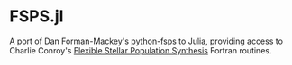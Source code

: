 # FSPS.jl

A port of Dan Forman-Mackey's [python-fsps](https://github.com/dfm/python-fsps) to Julia, providing access to Charlie Conroy's [Flexible Stellar Population Synthesis](https://github.com/cconroy20/fsps) Fortran routines.
